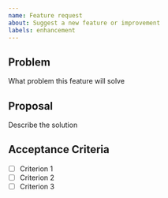 ```yaml
---
name: Feature request
about: Suggest a new feature or improvement
labels: enhancement
---
```


## Problem
What problem this feature will solve

## Proposal
Describe the solution

## Acceptance Criteria
- [ ] Criterion 1
- [ ] Criterion 2
- [ ] Criterion 3
